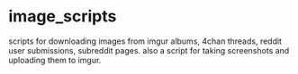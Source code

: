 image_scripts
========

scripts for downloading images from imgur albums, 4chan threads, reddit user submissions, subreddit pages.
also a script for taking screenshots and uploading them to imgur.
